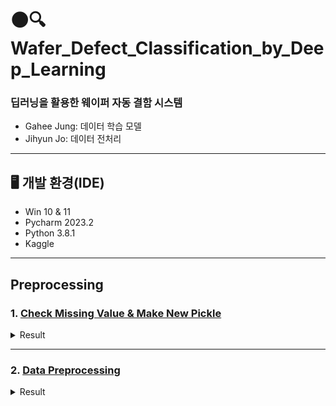 # 🌑🔍Wafer_Defect_Classification_by_Deep_Learning
### 딥러닝을 활용한 웨이퍼 자동 결함 시스템
- Gahee Jung: 데이터 학습 모델
- Jihyun Jo: 데이터 전처리
---
## 🖥️ 개발 환경(IDE)
- Win 10 & 11
- Pycharm 2023.2
- Python 3.8.1
- Kaggle
---
## Preprocessing 
### 1. [Check Missing Value & Make New Pickle](01_preprocessing.py)

<details>
	<summary>Result</summary>
  	<div markdown="1">

```
df = pd.read_pickle("./datasets/LSWMD.pkl")
df.info()
---
<class 'pandas.core.frame.DataFrame'>  
RangeIndex: 811457 entries, 0 to 811456  
Data columns (total 6 columns):  
waferMap          811457 non-null object    # 0: none / 1: wafer / 2: defect 
dieSize           811457 non-null float64
lotName           811457 non-null object    # one lot has 25 wafers
waferIndex        811457 non-null float64   # 1 ~ 25
trianTestLabel    811457 non-null object
failureType       811457 non-null object    # 9 Types of defects + NaN
dtypes: float64(2), object(4)  
memory usage: 37.1+ MB
```
- Load [Pickle](https://www.kaggle.com/code/cchou1217/wm-811k-wafermap/input) and check the data Remove unused data that interferes with progress
- [Pickle](https://www.kaggle.com/code/cchou1217/wm-811k-wafermap/input)을 불러오고 데이터를 확인한다 사용하지 않을 데이터는 진행에 방해가 되므로 제거한다

```
def replace_value(defect):
    if defect == [['none']]:
        defect = 'Normal'
    else:
        defect = defect[0][0]
    return defect

df['failureType'] = df['failureType'].apply(replace_value)
```
- The 'failureType' column in the DataFrame,   
represented as a two-dimensional list, will be simplified for easier access  
Additionally, the label 'none' will be renamed for greater convenience in future use
- df['failureType']는 2차원 리스트 데이터들로 구성되어있다    
이 값들에 쉽게 접급하기 위해 2차원 리스트를 제거한다  
또한 이후 사용할 'none' 데이터의 이름을 구별하기 쉽도록 변경한다  

```
df['failureNum'] = df.failureType
df['trainTestNum'] = df.trianTestLabel

mapping_type = {'Normal': 0, 'Center': 1, 'Donut': 2, 'Edge-Loc': 3, 'Edge-Ring': 4, 'Loc': 5, 'Random': 6, 'Scratch': 7,
                'Near-full': 8}
mapping_traintest = {'Training': 0, 'Test': 1}
df = df.replace({'failureNum': mapping_type, 'trainTestNum': mapping_traintest})
df = df.drop(['trianTestLabel'], axis=1)
```
- Label 'failureType', 'trianTestLabel' and remove 'trianTestLabel'
- 'failureType', 'trianTestLabel' 에 라벨링한 후 사용하지 않을 'trianTestLabel'는 제거한다

```
def find_dim(x):
    dim0 = np.size(x, axis=0)
    dim1 = np.size(x, axis=1)
    return dim0, dim1

df['waferMapDim'] = df.waferMap.apply(find_dim)
```
- Retrieve the wafer size from the Wafer Map and incorporate it into the data frame (≠ Die Size)
- Wafer Map을 이용하여 웨이퍼퍼의 크기를 구하고 데이터 프레임에 추가한다 (≠ Die Size)

```
sorted_list_X = sorted(df.waferMapDim, key=lambda x: x[0], reverse=False)
sorted_list_Y = sorted(df.waferMapDim, key=lambda x: x[1], reverse=False)

ordered_set_X = list(OrderedDict.fromkeys(sorted_list_X))
ordered_set_Y = list(OrderedDict.fromkeys(sorted_list_Y))

topX_values = ordered_set_X[:10]
topY_values = ordered_set_Y[:10]

index_Num = df.index[(df['waferMapDim'] == (15, 3)) | (df['waferMapDim'] == (18, 4)) |
                        (df['waferMapDim'] == (18, 44)) | (df['waferMapDim'] == (24, 13)) |
                        (df['waferMapDim'] == (27, 15)) | (df['waferMapDim'] == (24, 18))]

index_list = index_Num.tolist()
```
- Filter out specific sizes to eliminate errors  
Identify the index corresponding to the waferMapDim
- 불량 데이터를 제거하기 위해 특정 크기의 웨이퍼를 걸러낸다  
waferMapDim를 사용하여 해당 웨이퍼의 인덱스를 특정한다
```
fig, ax = plt.subplots(nrows=2, ncols=3, figsize=(15, 15))
ax = ax.ravel(order='C')

for i in range(6):
    idx = index_list[i]
    img = df.waferMap[idx]
    ax[i].imshow(img)
    ax[i].set_title(df.failureType[idx], fontsize=10)
    ax[i].set_xlabel(df.index[idx], fontsize=8)
    ax[i].set_xticks([])
    ax[i].set_yticks([])
plt.tight_layout()
plt.show()
```

![error](https://github.com/JiHyun-Jo7/CV2/assets/141097551/20cfc3b1-f463-446b-bb9d-09bd9c912b81)

```
df = df[~df.index.isin(index_list)]
df.dropna(inplace=True)
df.reset_index(drop=True, inplace=True)
```
- Remove the wafer from the DataFrame using .isin()  
Utilize reset_index() to address issues caused by the removed indexes
- .isin()로 해당 웨이퍼를 DateFrame에서 제거한다  
제거한 인덱스는 이후 과정에서 문제가 되므로 .reset_index()를 사용한다

```
df_withlabel = df[(df['failureNum'] >= 0) & (df['failureNum'] <= 8)]
df_withlabel = df_withlabel.drop("level_0", axis=1).reset_index(drop=True)

df_withpattern = df[(df['failureNum'] >= 1) & (df['failureNum'] <= 8)]
df_withpattern = df_withpattern.drop("level_0", axis=1).reset_index(drop=True)

df_nonpattern = df[(df['failureNum'] == 0)]
df_nonpattern = df_nonpattern.drop("level_0", axis=1).reset_index(drop=True)
```
- Arrange the labels to examine wafer images
- 웨이퍼 이미지를 살펴보기 위해 라벨을 정렬한다
```
fig, ax = plt.subplots(nrows=4, ncols=10, figsize=(10, 10))
ax = ax.ravel(order='C')
for i in range(0, 40):
    img = df_withpattern.waferMap[i]
    ax[i].imshow(img)
    print(df_withpattern.failureType[i])
    ax[i].set_title(df_withpattern.failureType[i], fontsize=10)
    ax[i].set_xlabel(df_withpattern.index[i], fontsize=8)
    ax[i].set_xticks([])
    ax[i].set_yticks([])
plt.tight_layout()
plt.show()
```

![defect](https://github.com/JiHyun-Jo7/CV2/assets/141097551/03526192-1c9c-45a7-8572-99dff0114115)

```
with open('./datasets/LSWMD_CleanData.pickle', 'wb') as f:
    pickle.dump(df, f)
```
- Afterwards, save the data frame with irrelevant data removed as a new pickle file for more efficient processing
- 불필요한 데이터가 제거된 데이터 프레임은 이후 빠른 작업을 위해 새로운 Pickle로 저장한다

   </div>
</details>

---
### 2. [Data Preprocessing](02_preprocessing.py)

<details>
	<summary>Result</summary>
  	<div markdown="1">

```
x = []	 # x = [115, 9477, 20256, 6550, 6874, 6666, 7138, 8364, 109228]
labels = ['Normal', 'Center', 'Donut', 'Edge-Loc', 'Edge-Ring', 'Loc', 'Random', 'Scratch', 'Near-full']
for label in labels:
    idx = df[df['failureType'] == label].index
    x.append(idx[0])
```
- 
- 결함에 따른 특징을 구하기 위해 결함 별 웨이퍼의 인덱스를 구하고 그 값을 리스트에 저장한다
```
fig, ax = plt.subplots(nrows=3, ncols=3, figsize=(15, 15))
ax = ax.ravel(order='C')
for i in range(9):
    img = df.waferMap[x[i]]
    ax[i].imshow(img)
    ax[i].set_title(df.failureType[x[i]], fontsize=10)
    ax[i].set_xlabel(df.index[x[i]], fontsize=8)
    ax[i].set_xticks([])
    ax[i].set_yticks([])
plt.tight_layout()
plt.show()
```

![00](https://github.com/JiHyun-Jo7/CV2/assets/141097551/eb596771-6f76-4537-87e8-c736bbd52708)

```
def cal_den(x):
    return 100 * (np.sum(x == 2) / np.size(x))

def find_regions(x):
    rows = np.size(x, axis=0)
    cols = np.size(x, axis=1)

    ind1 = np.arange(0, rows, rows // 5)
    ind2 = np.arange(0, cols, cols // 5)

    reg1 = x[ind1[0]:ind1[1], :]
    reg3 = x[ind1[4]:, :]
    reg4 = x[:, ind2[0]:ind2[1]]
    reg2 = x[:, ind2[4]:]

    reg5 = x[ind1[1]:ind1[2], ind2[1]:ind2[2]]
    reg6 = x[ind1[1]:ind1[2], ind2[2]:ind2[3]]
    reg7 = x[ind1[1]:ind1[2], ind2[3]:ind2[4]]
    reg8 = x[ind1[2]:ind1[3], ind2[1]:ind2[2]]
    reg9 = x[ind1[2]:ind1[3], ind2[2]:ind2[3]]
    reg10 = x[ind1[2]:ind1[3], ind2[3]:ind2[4]]
    reg11 = x[ind1[3]:ind1[4], ind2[1]:ind2[2]]
    reg12 = x[ind1[3]:ind1[4], ind2[2]:ind2[3]]
    reg13 = x[ind1[3]:ind1[4], ind2[3]:ind2[4]]

    fea_reg_den = [cal_den(reg1), cal_den(reg2), cal_den(reg3), cal_den(reg4), cal_den(reg5), cal_den(reg6),
                   cal_den(reg7), cal_den(reg8), cal_den(reg9), cal_den(reg10), cal_den(reg11), cal_den(reg12),
                   cal_den(reg13)]
    return fea_reg_den

df['fea_reg'] = df.waferMap.apply(find_regions)
```
-
- 웨이퍼에 구역을 나누고 구역 별 결함 밀도를 구한다
```
fig, ax = plt.subplots(nrows=3, ncols=3, figsize=(15, 15))
ax = ax.ravel(order='C')
for i in range(9):
    ax[i].bar(np.linspace(1, 13, 13), df.fea_reg[x[i]])
    ax[i].set_title(df.failureType[x[i]], fontsize=15)
    ax[i].set_xticklabels(labels)
    ax[i].set_xticks([])
    ax[i].set_yticks([])
plt.tight_layout()
plt.show()
```
![05](https://github.com/JiHyun-Jo7/CV2/assets/141097551/0ea58264-fe50-4850-b6d9-b6f979e27d50)
```
def change_val(img):
    img[img==1] =0  
    return img

df_copy = df.copy()
df_copy['new_waferMap'] =df_copy.waferMap.apply(change_val)
```
-
- df를 복제한 뒤, waferMap 데이터에서 웨이퍼 기판에 해당하는 1을 0으로 변환한다
```
fig, ax = plt.subplots(nrows = 3, ncols = 3, figsize=(15, 15))
ax = ax.ravel(order='C')
for i in range(9):
    img = df_copy.waferMap[x[i]]
    theta = np.linspace(0., 180., max(img.shape), endpoint=False)
    sinogram = radon(img, theta=theta)    
      
    ax[i].imshow(sinogram, cmap=plt.cm.Greys_r, extent=(0, 180, 0, sinogram.shape[0]), aspect='auto')
    ax[i].set_title(df_copy.failureType[x[i]],fontsize=15)
    ax[i].set_xticks([])
plt.tight_layout()
plt.show() 
```
![01](https://github.com/JiHyun-Jo7/CV2/assets/141097551/bda1081d-d22e-4d54-9e5c-6a5bd347017f)
```
def cubic_inter_mean(img):
    theta = np.linspace(0., 180., max(img.shape), endpoint=False)
    sinogram = radon(img, theta=theta)
    xMean_Row = np.mean(sinogram, axis = 1)
    x = np.linspace(1, xMean_Row.size, xMean_Row.size)
    y = xMean_Row
    f = interpolate.interp1d(x, y, kind = 'cubic')
    xnew = np.linspace(1, xMean_Row.size, 20)
    ynew = f(xnew)/100   # use interpolation function returned by `interp1d`
    return ynew

df_copy['fea_cub_mean'] =df_copy.waferMap.apply(cubic_inter_mean)
```
-
- waferMap의 라돈 변환(sinogram)을 생성한다  
sinogram의 각 투영에 대한 평균값을 보간하여 부드러운 곡선을 얻고 이를 100으로 나누어서 새로운 특성 열을 생성한다
```
fig, ax = plt.subplots(nrows = 3, ncols = 3,figsize=(15, 15))
ax = ax.ravel(order='C')
for i in range(9):
    ax[i].bar(np.linspace(1,20,20),df_copy.fea_cub_mean[x[i]])
    ax[i].set_title(df_copy.failureType[x[i]],fontsize=10)
    ax[i].set_xticks([])
    ax[i].set_xlim([0,21])   
    ax[i].set_ylim([0,1])
plt.tight_layout()
plt.show()
```
- fea_cub_mean
![02](https://github.com/JiHyun-Jo7/CV2/assets/141097551/ffa372de-fe9c-478e-b100-e400ed9eed42)  

- fea_cub_std
![03](https://github.com/JiHyun-Jo7/CV2/assets/141097551/8825c5b1-7d3f-4b6f-852a-fb5c04b16116)
```
fig, ax = plt.subplots(nrows = 3, ncols = 3,figsize=(15, 15))
ax = ax.ravel(order='C')
for i in range(9):
    img = df_copy.waferMap[x[i]]
    zero_img = np.zeros(img.shape)
    img_labels = measure.label(img, connectivity=1, background=0)
    img_labels = img_labels -1
    if img_labels.max()==0:
        no_region = 0
    else:
        info_region = stats.mode(img_labels[img_labels>-1], axis = None)
        no_region = info_region[0]
    
    zero_img[np.where(img_labels==no_region)] = 2
    ax[i].imshow(zero_img)
    ax[i].set_title(df_copy.failureType[x[i]],fontsize=10)
    ax[i].set_xticks([])
plt.tight_layout()
plt.show() 
```
![04](https://github.com/JiHyun-Jo7/CV2/assets/141097551/d5deadac-06b7-4610-995a-48a0a3b22a11)
```
def cal_dist(img,x,y):
    dim0=np.size(img,axis=0)    
    dim1=np.size(img,axis=1)
    dist = np.sqrt((x-dim0/2)**2+(y-dim1/2)**2)
    return dist  

def fea_geom(img):
    norm_area=img.shape[0]*img.shape[1]
    norm_perimeter=np.sqrt((img.shape[0])**2+(img.shape[1])**2)
    
    img_labels = measure.label(img, connectivity=1, background=0)

    if img_labels.max()==0:
        img_labels[img_labels==0]=1
        no_region = 0
    else:
        info_region = stats.mode(img_labels[img_labels>0], axis = None)
        no_region = info_region[0][0]-1       
    
    prop = measure.regionprops(img_labels)
    prop_area = prop[no_region].area/norm_area
    prop_perimeter = prop[no_region].perimeter/norm_perimeter 
    
    prop_cent = prop[no_region].local_centroid 
    prop_cent = cal_dist(img,prop_cent[0],prop_cent[1])
    
    prop_majaxis = prop[no_region].major_axis_length/norm_perimeter 
    prop_minaxis = prop[no_region].minor_axis_length/norm_perimeter  
    prop_ecc = prop[no_region].eccentricity  
    prop_solidity = prop[no_region].solidity  
    
    return prop_area,prop_perimeter,prop_majaxis,prop_minaxis,prop_ecc,prop_solidity

df_copy['fea_geom'] =df_copy.waferMap.apply(fea_geom)
```
- eng
- kr
   </div>
</details>

